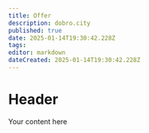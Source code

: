 ```yaml
---
title: Offer
description: dobro.city
published: true
date: 2025-01-14T19:30:42.228Z
tags: 
editor: markdown
dateCreated: 2025-01-14T19:30:42.228Z
---
```


# Header
Your content here